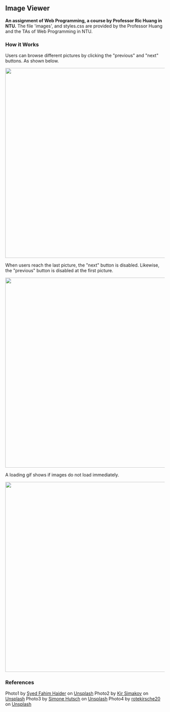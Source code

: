## Image Viewer
**An assignment of Web Programming, a course by Professor Ric Huang in NTU.** The file 'images', and styles.css are provided by the Professor Huang and the TAs of Web Programming in NTU.

### How it Works
Users can browse different pictures by clicking the "previous" and "next" buttons. As shown below.
<p align="center">
  <img src="https://raw.githubusercontent.com/kanapki/image-viewer/master/screenshots/screenshot1.png" width="600">
</p>

When users reach the last picture, the "next" button is disabled. Likewise, the "previous" button is disabled at the first picture.
<p align="center">
  <img src="https://raw.githubusercontent.com/kanapki/image-viewer/master/screenshots/screenshot2.png" width="600">
</p>

A loading gif shows if images do not load immediately.
<p align="center">
  <img src="https://raw.githubusercontent.com/kanapki/image-viewer/master/screenshots/screenshot3.png" width="600">
</p>

### References
Photo1 by <a href="https://unsplash.com/@jaffrix?utm_source=unsplash&utm_medium=referral&utm_content=creditCopyText">Syed Fahim Haider</a> on <a href="https://unsplash.com/?utm_source=unsplash&utm_medium=referral&utm_content=creditCopyText">Unsplash</a>
Photo2 by <a href="https://unsplash.com/@kirsimakov?utm_source=unsplash&utm_medium=referral&utm_content=creditCopyText">Kir Simakov</a> on <a href="https://unsplash.com/?utm_source=unsplash&utm_medium=referral&utm_content=creditCopyText">Unsplash</a>
Photo3 by <a href="https://unsplash.com/@heysupersimi?utm_source=unsplash&utm_medium=referral&utm_content=creditCopyText">Simone Hutsch</a> on <a href="https://unsplash.com/?utm_source=unsplash&utm_medium=referral&utm_content=creditCopyText">Unsplash</a>
Photo4 by <a href="https://unsplash.com/@rotekirsche20?utm_source=unsplash&utm_medium=referral&utm_content=creditCopyText">rotekirsche20</a> on <a href="https://unsplash.com/?utm_source=unsplash&utm_medium=referral&utm_content=creditCopyText">Unsplash</a>
  
